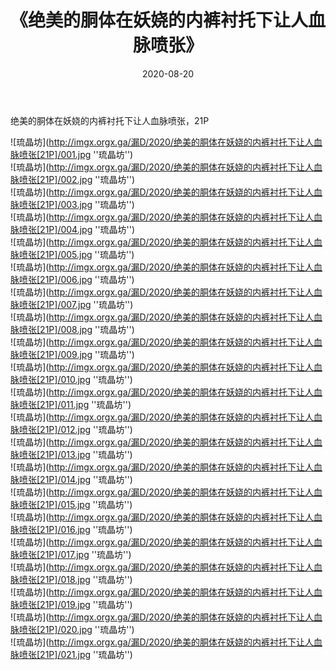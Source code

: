 ﻿---
layout: post
title:  《绝美的胴体在妖娆的内裤衬托下让人血脉喷张》
date:   2020-08-20
img: imgx.orgx.ga/漏D/2020/绝美的胴体在妖娆的内裤衬托下让人血脉喷张[21P]/000.jpg
categories: [美女, 性感, 泳衣]
---

绝美的胴体在妖娆的内裤衬托下让人血脉喷张，21P

![琉晶坊](http://imgx.orgx.ga/漏D/2020/绝美的胴体在妖娆的内裤衬托下让人血脉喷张[21P]/001.jpg ''琉晶坊'') <br>
![琉晶坊](http://imgx.orgx.ga/漏D/2020/绝美的胴体在妖娆的内裤衬托下让人血脉喷张[21P]/002.jpg ''琉晶坊'') <br>
![琉晶坊](http://imgx.orgx.ga/漏D/2020/绝美的胴体在妖娆的内裤衬托下让人血脉喷张[21P]/003.jpg ''琉晶坊'') <br>
![琉晶坊](http://imgx.orgx.ga/漏D/2020/绝美的胴体在妖娆的内裤衬托下让人血脉喷张[21P]/004.jpg ''琉晶坊'') <br>
![琉晶坊](http://imgx.orgx.ga/漏D/2020/绝美的胴体在妖娆的内裤衬托下让人血脉喷张[21P]/005.jpg ''琉晶坊'') <br>
![琉晶坊](http://imgx.orgx.ga/漏D/2020/绝美的胴体在妖娆的内裤衬托下让人血脉喷张[21P]/006.jpg ''琉晶坊'') <br>
![琉晶坊](http://imgx.orgx.ga/漏D/2020/绝美的胴体在妖娆的内裤衬托下让人血脉喷张[21P]/007.jpg ''琉晶坊'') <br>
![琉晶坊](http://imgx.orgx.ga/漏D/2020/绝美的胴体在妖娆的内裤衬托下让人血脉喷张[21P]/008.jpg ''琉晶坊'') <br>
![琉晶坊](http://imgx.orgx.ga/漏D/2020/绝美的胴体在妖娆的内裤衬托下让人血脉喷张[21P]/009.jpg ''琉晶坊'') <br>
![琉晶坊](http://imgx.orgx.ga/漏D/2020/绝美的胴体在妖娆的内裤衬托下让人血脉喷张[21P]/010.jpg ''琉晶坊'') <br>
![琉晶坊](http://imgx.orgx.ga/漏D/2020/绝美的胴体在妖娆的内裤衬托下让人血脉喷张[21P]/011.jpg ''琉晶坊'') <br>
![琉晶坊](http://imgx.orgx.ga/漏D/2020/绝美的胴体在妖娆的内裤衬托下让人血脉喷张[21P]/012.jpg ''琉晶坊'') <br>
![琉晶坊](http://imgx.orgx.ga/漏D/2020/绝美的胴体在妖娆的内裤衬托下让人血脉喷张[21P]/013.jpg ''琉晶坊'') <br>
![琉晶坊](http://imgx.orgx.ga/漏D/2020/绝美的胴体在妖娆的内裤衬托下让人血脉喷张[21P]/014.jpg ''琉晶坊'') <br>
![琉晶坊](http://imgx.orgx.ga/漏D/2020/绝美的胴体在妖娆的内裤衬托下让人血脉喷张[21P]/015.jpg ''琉晶坊'') <br>
![琉晶坊](http://imgx.orgx.ga/漏D/2020/绝美的胴体在妖娆的内裤衬托下让人血脉喷张[21P]/016.jpg ''琉晶坊'') <br>
![琉晶坊](http://imgx.orgx.ga/漏D/2020/绝美的胴体在妖娆的内裤衬托下让人血脉喷张[21P]/017.jpg ''琉晶坊'') <br>
![琉晶坊](http://imgx.orgx.ga/漏D/2020/绝美的胴体在妖娆的内裤衬托下让人血脉喷张[21P]/018.jpg ''琉晶坊'') <br>
![琉晶坊](http://imgx.orgx.ga/漏D/2020/绝美的胴体在妖娆的内裤衬托下让人血脉喷张[21P]/019.jpg ''琉晶坊'') <br>
![琉晶坊](http://imgx.orgx.ga/漏D/2020/绝美的胴体在妖娆的内裤衬托下让人血脉喷张[21P]/020.jpg ''琉晶坊'') <br>
![琉晶坊](http://imgx.orgx.ga/漏D/2020/绝美的胴体在妖娆的内裤衬托下让人血脉喷张[21P]/021.jpg ''琉晶坊'') <br>
